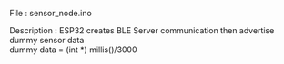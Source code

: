 File : sensor_node.ino

Description : 
  ESP32 creates BLE Server communication then advertise dummy sensor data  
  dummy data = (int *) millis()/3000
